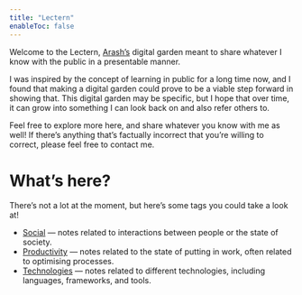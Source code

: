 ```yaml
---
title: "Lectern"
enableToc: false
---
```


Welcome to the Lectern, [Arash’s](https://arashnrim.me) digital garden meant to share whatever I know with the public in a presentable manner.

I was inspired by the concept of learning in public for a long time now, and I found that making a digital garden could prove to be a viable step forward in showing that. This digital garden may be specific, but I hope that over time, it can grow into something I can look back on and also refer others to.

Feel free to explore more here, and share whatever you know with me as well! If there’s anything that’s factually incorrect that you’re willing to correct, please feel free to contact me.

# What’s here?

There’s not a lot at the moment, but here’s some tags you could take a look at!

- [Social](tags/social) — notes related to interactions between people or the state of society.
- [Productivity](tags/productivity) — notes related to the state of putting in work, often related to optimising processes.
- [Technologies](tags/technologies) — notes related to different technologies, including languages, frameworks, and tools.